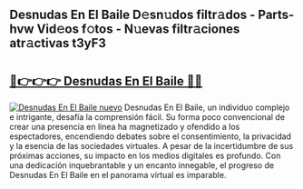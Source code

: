 ## Desnudas En El Baile D𝚎sn𝚞dos filtr𝚊dos - Parts-hvw Vid𝚎os f𝚘tos - N𝚞evas filtr𝚊ciones atr𝚊ctivas t3yF3

# <h2><a href="http://mb7d6rb.tromn.icu/?c=Desnudas+En+El+Baile">🔗👉👉👉 Desnudas En El Baile 🔗🔗</a></h2>

[![Desnudas En El Baile nuevo](https://i.imgur.com/pEAQMta.gif)](http://mb7d6rb.tromn.icu/?c=Desnudas+En+El+Baile)
Desnudas En El Baile, un individuo complejo e intrigante, desafía la comprensión fácil. Su forma poco convencional de crear una presencia en línea ha magnetizado y ofendido a los espectadores, encendiendo debates sobre el consentimiento, la privacidad y la esencia de las sociedades virtuales. A pesar de la incertidumbre de sus próximas acciones, su impacto en los medios digitales es profundo. Con una dedicación inquebrantable y un encanto innegable, el progreso de Desnudas En El Baile en el panorama virtual es imparable.
